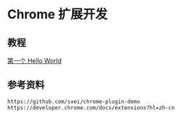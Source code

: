 # Chrome 扩展开发

## 教程
[第一个 Hello World](./demo1/Readme.md)   

## 参考资料
```
https://github.com/sxei/chrome-plugin-demo
https://developer.chrome.com/docs/extensions?hl=zh-cn
```